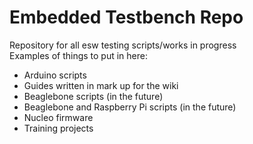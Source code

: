 # Embedded Testbench Repo
Repository for all esw testing scripts/works in progress \
Examples of things to put in here: 
- Arduino scripts 
- Guides written in mark up for the wiki 
- Beaglebone scripts (in the future) 
- Beaglebone and Raspberry Pi scripts (in the future) 
- Nucleo firmware 
- Training projects
